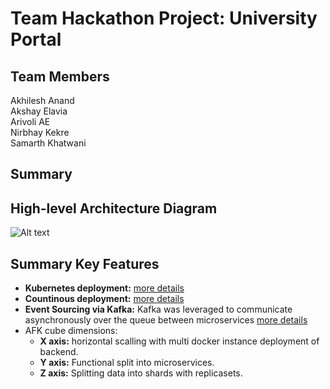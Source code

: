 # Team Hackathon Project: University Portal

## Team Members
Akhilesh Anand  
Akshay Elavia  
Arivoli AE  
Nirbhay Kekre  
Samarth Khatwani

## Summary

## High-level Architecture Diagram
![Alt text](https://github.com/nguyensjsu/fa19-281-helloworld/blob/master/mysjsu%20(1).png)

## Summary Key Features
* **Kubernetes deployment:** [more details](https://github.com/nguyensjsu/fa19-281-helloworld/blob/master/extra-credit-kuber-award.md)
* **Countinous deployment:** [more details](https://github.com/nguyensjsu/fa19-281-helloworld/blob/master/extra-credit-DevOps-award.md)
* **Event Sourcing via Kafka:** Kafka was leveraged to communicate asynchronously over the queue between microservices [more details](https://github.com/nguyensjsu/fa19-281-helloworld/blob/master/extra-credit-kuber-award.md)
* AFK cube dimensions:
  * **X axis:** horizontal scalling with multi docker instance deployment of backend.
  * **Y axis:** Functional split into microservices.
  * **Z axis:** Splitting data into shards with replicasets.
